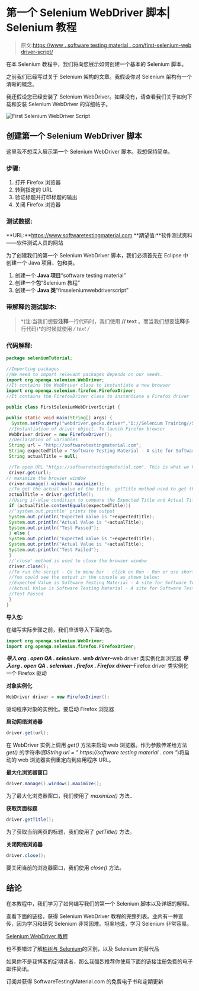 # 第一个 Selenium WebDriver 脚本| Selenium 教程

> 原文:[https://www . software testing material . com/first-selenium-web driver-script/](https://www.softwaretestingmaterial.com/first-selenium-webdriver-script/)

在本 Selenium 教程中，我们将向您展示如何创建一个基本的 Selenium 脚本。

之前我们已经写过关于 Selenium 架构的文章。我假设你对 Selenium 架构有一个清晰的概念。

我还假设您已经安装了 Selenium WebDriver。如果没有，请查看我们关于如何下载和安装 Selenium WebDriver 的详细帖子。



![First Selenium WebDriver Script](img/af1a142cb80ab95174486d1edb2186ff.png)

## **创建第一个 Selenium WebDriver 脚本**

这里我不想深入展示第一个 Selenium WebDriver 脚本。我想保持简单。

### **步骤:**

1.  打开 Firefox 浏览器
2.  转到指定的 URL
3.  验证标题并打印标题的输出
4.  关闭 Firefox 浏览器

### **测试数据:**

**URL:**https://www.softwaretestingmaterial.com
**期望值:**软件测试资料——软件测试人员的网站

为了创建我们的第一个 Selenium WebDriver 脚本，我们必须首先在 Eclipse 中创建一个 Java 项目、包和类。

1.  创建一个 **Java 项目**“software testing material”
2.  创建一个**包**“Selenium 教程”
3.  创建一个 **Java 类**“firsseleniumwebdriverscript”

### **带解释的测试脚本:**

> *(注:当我们想要**注释**一行代码时，我们使用 **// text** 。而当我们想要**注释**多行代码)*的时候就使用 **/* text */**

### **代码解释:**

```java
package seleniumTutorial;

//Importing packages
//We need to import relevant packages depends on our needs.
import org.openqa.selenium.WebDriver;
//It contains the WebDriver class to instantiate a new browser
import org.openqa.selenium.firefox.FirefoxDriver;
//It contains the FirefoxDriver class to instantiate a Firefox driver

public class FirstSeleniumWebDriverScript {

public static void main(String[] args) {
  System.setProperty("webdriver.gecko.driver","D://Selenium Training//Selenium Environment Files//geckodriver.exe"); 
 //Instantiation of driver object. To launch Firefox browser
 WebDriver driver = new FirefoxDriver();
 //Declaration of variables
 String url = "http://softwaretestingmaterial.com";
 String expectedTitle = "Software Testing Material - A site for Software Testers";
 String actualTitle = null;

 //To open URL "https://softwaretestingmaterial.com". This is what we have assigned to the variable named 'url'.
 driver.get(url);
// maximize the browser window
 driver.manage().window().maximize();
 //To get the actual value of the title. getTitle method used to get the page title
 actualTitle = driver.getTitle();
 //Using if-else condition to compare the Expected Title and Actual Title. As per the below lines of code (if-else condition).
 if (actualTitle.contentEquals(expectedTitle)){
 //'system.out.println' prints the output
 System.out.println("Expected Value is "+expectedTitle);
 System.out.println("Actual Value is "+actualTitle);
 System.out.println("Test Passed");
 } else {
 System.out.println("Expected Value is "+expectedTitle);
 System.out.println("Actual Value is "+actualTitle);
 System.out.println("Test Failed");
 }
 //'close' method is used to close the browser window
 driver.close();
 //To run the script - Go to menu bar - click on Run - Run or use shortcut key Ctrl+F11
 //You could see the output in the console as shown below:
 //Expected Value is Software Testing Material - A site for Software Testers
 //Actual Value is Software Testing Material - A site for Software Testers
 //Test Passed
 }
}
```

**导入包:**

在编写实际步骤之前，我们应该导入下面的包。

```java
import org.openqa.selenium.WebDriver;
import org.openqa.selenium.firefox.FirefoxDriver;
```

***导入 org . open QA . selenium . web driver***–web driver 类实例化新浏览器
***导入******org . open QA . selenium . firefox . Firefox driver***–Firefox driver 类实例化一个 Firefox 驱动

**对象实例化**

```java
WebDriver driver = new FirefoxDriver();
```

驱动程序对象的实例化。要启动 Firefox 浏览器

**启动网络浏览器**

```java
driver.get(url);
```

在 WebDriver 实例上调用 *get()* 方法来启动 web 浏览器。作为参数传递给方法 *get()* 的字符串(即*String url = " https://software testing material . com "*)将启动的 web 浏览器实例重定向到应用程序 URL。

**最大化浏览器窗口**

```java
driver.manage().window().maximize();
```

为了最大化浏览器窗口，我们使用了 *maximize()* 方法..

**获取页面标题**

```java
driver.getTitle();
```

为了获取当前网页的标题，我们使用了 *getTitle()* 方法。

**关闭网络浏览器**

```java
driver.close();
```

要关闭当前的浏览器窗口，我们使用 *close()* 方法。

## **结论**

在本教程中，我们学习了如何编写我们的第一个 Selenium 脚本以及详细的解释。

查看下面的链接，获得 Selenium WebDriver 教程的完整列表。业内有一种宣传，因为学习和研究 Selenium 非常困难。坦率地说，学习 Selenium 非常容易。

[Selenium WebDriver 教程](https://www.softwaretestingmaterial.com/selenium-tutorial/)

也不要错过了解[柏树与 Selenium](https://www.softwaretestingmaterial.com/cypress-vs-selenium/)的区别，以及 Selenium 的替代品

如果你不是我博客的定期读者，那么我强烈推荐你使用下面的链接注册免费的电子邮件简讯。

订阅并获得 SoftwareTestingMaterial.com 的免费电子书和定期更新